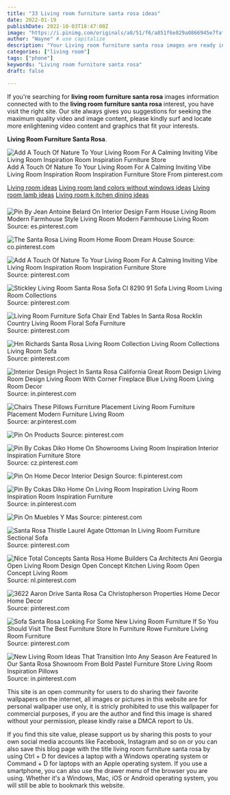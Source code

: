 ```yaml
---
title: "33 Living room furniture santa rosa ideas"
date: 2022-01-19
publishDate: 2022-10-03T18:47:00Z
image: "https://i.pinimg.com/originals/a8/51/f6/a851f6e829a0866945e7faf47732a7a0.jpg"
author: "Wayne" # use capitalize
description: "Your Living room furniture santa rosa images are ready in this website. Living room furniture santa rosa are a topic that is being searched for and liked by netizens now. You can Get the Living room furniture santa rosa files here. Download all free photos and vectors."
categories: ["living room"]
tags: ["phone"]
keywords: "Living room furniture santa rosa"
draft: false

---
```


If you're searching for **living room furniture santa rosa** images information connected with to the **living room furniture santa rosa** interest, you have visit the right  site.  Our site always  gives you  suggestions  for seeking  the maximum  quality video and image  content, please kindly surf and locate more enlightening video content and graphics  that fit your interests.

**Living Room Furniture Santa Rosa**. 

![Add A Touch Of Nature To Your Living Room For A Calming Inviting Vibe Living Room Inspiration Room Inspiration Furniture Store](https://i.pinimg.com/originals/50/07/fd/5007fdd6a8f31534519cdb7f15f34422.jpg "Add A Touch Of Nature To Your Living Room For A Calming Inviting Vibe Living Room Inspiration Room Inspiration Furniture Store")
Add A Touch Of Nature To Your Living Room For A Calming Inviting Vibe Living Room Inspiration Room Inspiration Furniture Store From pinterest.com

[Living room ideas](/living-room-ideas/)
[Living room land colors without windows ideas](/living-room-land-colors-without-windows-ideas/)
[Living room lamb ideas](/living-room-lamb-ideas/)
[Living room k itchen dining ideas](/living-room-k-itchen-dining-ideas/)



### 

 


![Pin By Jean Antoine Belard On Interior Design Farm House Living Room Modern Farmhouse Style Living Room Modern Farmhouse Living Room](https://i.pinimg.com/originals/38/ba/33/38ba33259f8391457bd0770af416d0d3.jpg "Pin By Jean Antoine Belard On Interior Design Farm House Living Room Modern Farmhouse Style Living Room Modern Farmhouse Living Room")
Source: es.pinterest.com

 

![The Santa Rosa Living Room Home Room Dream House](https://i.pinimg.com/originals/21/af/40/21af401732f110fe6d4bc7dab515e4b3.jpg "The Santa Rosa Living Room Home Room Dream House")
Source: co.pinterest.com

 

![Add A Touch Of Nature To Your Living Room For A Calming Inviting Vibe Living Room Inspiration Room Inspiration Furniture Store](https://i.pinimg.com/originals/50/07/fd/5007fdd6a8f31534519cdb7f15f34422.jpg "Add A Touch Of Nature To Your Living Room For A Calming Inviting Vibe Living Room Inspiration Room Inspiration Furniture Store")
Source: pinterest.com

 

![Stickley Living Room Santa Rosa Sofa Cl 8290 91 Sofa Living Room Living Room Collections](https://i.pinimg.com/474x/d3/12/4b/d3124ba710942a76763e6518c90d4c9c.jpg "Stickley Living Room Santa Rosa Sofa Cl 8290 91 Sofa Living Room Living Room Collections")
Source: pinterest.com

 

![Living Room Furniture Sofa Chair End Tables In Santa Rosa Rocklin Country Living Room Floral Sofa Furniture](https://i.pinimg.com/originals/a2/83/0a/a2830abe8b2601c165fba10c0ae4bcbf.jpg "Living Room Furniture Sofa Chair End Tables In Santa Rosa Rocklin Country Living Room Floral Sofa Furniture")
Source: pinterest.com

 

![Hm Richards Santa Rosa Living Room Collection Living Room Collections Living Room Sofa](https://i.pinimg.com/474x/ce/79/37/ce79371363b20adb3067cca5f762887c.jpg "Hm Richards Santa Rosa Living Room Collection Living Room Collections Living Room Sofa")
Source: pinterest.com

 

![Interior Design Project In Santa Rosa California Great Room Design Living Room Design Living Room With Corner Fireplace Blue Living Room Living Room Decor](https://i.pinimg.com/originals/29/26/4a/29264a163d01512bcd63edf5db314d2e.jpg "Interior Design Project In Santa Rosa California Great Room Design Living Room Design Living Room With Corner Fireplace Blue Living Room Living Room Decor")
Source: in.pinterest.com

 

![Chairs These Pillows Furniture Placement Living Room Furniture Placement Modern Furniture Living Room](https://i.pinimg.com/originals/d8/e1/85/d8e185ab4fea6ab65f0f0456ab118080.jpg "Chairs These Pillows Furniture Placement Living Room Furniture Placement Modern Furniture Living Room")
Source: ar.pinterest.com

 

![Pin On Products](https://i.pinimg.com/originals/0f/92/21/0f92217367e65981850077d09ecaf51e.jpg "Pin On Products")
Source: pinterest.com

 

![Pin By Cokas Diko Home On Showrooms Living Room Inspiration Interior Inspiration Furniture Store](https://i.pinimg.com/originals/c4/05/61/c40561b5a1b959fce7183e72453385d7.jpg "Pin By Cokas Diko Home On Showrooms Living Room Inspiration Interior Inspiration Furniture Store")
Source: cz.pinterest.com

 

![Pin On Home Decor Interior Design](https://i.pinimg.com/originals/82/84/80/8284808d531169bb1f1c8c3ec5783e54.jpg "Pin On Home Decor Interior Design")
Source: fi.pinterest.com

 

![Pin By Cokas Diko Home On Living Room Inspiration Living Room Inspiration Room Inspiration Furniture](https://i.pinimg.com/originals/54/30/ea/5430eab9acfbe0847774ecff97790157.jpg "Pin By Cokas Diko Home On Living Room Inspiration Living Room Inspiration Room Inspiration Furniture")
Source: in.pinterest.com

 

![Pin On Muebles Y Mas](https://i.pinimg.com/originals/d5/d9/a0/d5d9a0a8da4005ae87f96f9b3f426e84.jpg "Pin On Muebles Y Mas")
Source: pinterest.com

 

![Santa Rosa Thistle Laurel Agate Ottoman In Living Room Furniture Sectional Sofa](https://i.pinimg.com/originals/fa/f9/03/faf90326436db7ffb978a0fde7839f39.jpg "Santa Rosa Thistle Laurel Agate Ottoman In Living Room Furniture Sectional Sofa")
Source: pinterest.com

 

![Nice Total Concepts Santa Rosa Home Builders Ca Architects Ani Georgia Open Living Room Design Open Concept Kitchen Living Room Open Concept Living Room](https://i.pinimg.com/originals/97/5e/76/975e76f8618806b6a2950a3c19c97c4a.jpg "Nice Total Concepts Santa Rosa Home Builders Ca Architects Ani Georgia Open Living Room Design Open Concept Kitchen Living Room Open Concept Living Room")
Source: nl.pinterest.com

 

![3622 Aaron Drive Santa Rosa Ca Christopherson Properties Home Decor Home Decor](https://i.pinimg.com/originals/31/d8/db/31d8db0104dc447c341e5af90adb7e84.png "3622 Aaron Drive Santa Rosa Ca Christopherson Properties Home Decor Home Decor")
Source: pinterest.com

 

![Sofa Santa Rosa Looking For Some New Living Room Furniture If So You Should Visit The Best Furniture Store In Furniture Rowe Furniture Living Room Furniture](https://i.pinimg.com/originals/c0/9e/b0/c09eb06916fdeb9e53bbb3b5d9a4085b.jpg "Sofa Santa Rosa Looking For Some New Living Room Furniture If So You Should Visit The Best Furniture Store In Furniture Rowe Furniture Living Room Furniture")
Source: pinterest.com

 

![New Living Room Ideas That Transition Into Any Season Are Featured In Our Santa Rosa Showroom From Bold Pastel Furniture Store Living Room Inspiration Pillows](https://i.pinimg.com/originals/a8/51/f6/a851f6e829a0866945e7faf47732a7a0.jpg "New Living Room Ideas That Transition Into Any Season Are Featured In Our Santa Rosa Showroom From Bold Pastel Furniture Store Living Room Inspiration Pillows")
Source: in.pinterest.com

 

This site is an open community for users to do sharing their favorite wallpapers on the internet, all images or pictures in this website are for personal wallpaper use only, it is stricly prohibited to use this wallpaper for commercial purposes, if you are the author and find this image is shared without your permission, please kindly raise a DMCA report to Us.

If you find this site value, please support us by sharing this posts to your own social media accounts like Facebook, Instagram and so on or you can also save this blog page with the title living room furniture santa rosa by using Ctrl + D for devices a laptop with a Windows operating system or Command + D for laptops with an Apple operating system. If you use a smartphone, you can also use the drawer menu of the browser you are using. Whether it's a Windows, Mac, iOS or Android operating system, you will still be able to bookmark this website.
